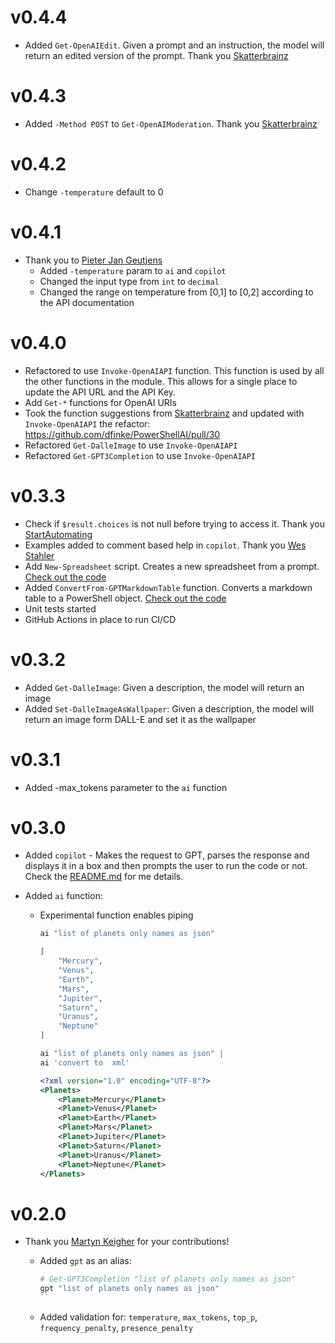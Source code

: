 # v0.4.4
- Added `Get-OpenAIEdit`. Given a prompt and an instruction, the model will return an edited version of the prompt. Thank you [Skatterbrainz](https://github.com/Skatterbrainz)

# v0.4.3
- Added `-Method POST` to `Get-OpenAIModeration`. Thank you [Skatterbrainz](https://github.com/Skatterbrainz)

# v0.4.2
- Change `-temperature` default to 0

# v0.4.1
- Thank you to [Pieter Jan Geutjens](https://github.com/pjgeutjens)
    - Added `-temperature` param to `ai` and `copilot`
    - Changed the input type from `int` to `decimal`
    - Changed the range on temperature from [0,1] to [0,2] according to the API documentation

# v0.4.0
- Refactored to use `Invoke-OpenAIAPI` function. This function is used by all the other functions in the module. This allows for a single place to update the API URL and the API Key. 
- Add `Get-*` functions for OpenAI URIs
- Took the function suggestions from [Skatterbrainz](https://github.com/Skatterbrainz) and updated with `Invoke-OpenAIAPI`  the refactor: https://github.com/dfinke/PowerShellAI/pull/30
- Refactored `Get-DalleImage` to use `Invoke-OpenAIAPI`
- Refactored `Get-GPT3Completion` to use `Invoke-OpenAIAPI`

# v0.3.3
- Check if `$result.choices` is not null before trying to access it. Thank you [StartAutomating](https://github.com/StartAutomating)
- Examples added to comment based help in `copilot`. Thank you [Wes Stahler](https://github.com/stahler)
- Add `New-Spreadsheet` script. Creates a new spreadsheet from a prompt. [Check out the code](Examples/Excel/New-Spreadsheet.ps1)
- Added `ConvertFrom-GPTMarkdownTable` function. Converts a markdown table to a PowerShell object. [Check out the code](Public/ConvertFrom-GPTMarkdownTable.ps1)
- Unit tests started
- GitHub Actions in place to run CI/CD

# v0.3.2
- Added `Get-DalleImage`: Given a description, the model will return an image
- Added `Set-DalleImageAsWallpaper`: Given a description, the model will return an image form DALL-E and set it as the wallpaper

# v0.3.1
- Added -max_tokens parameter to the `ai` function

# v0.3.0
- Added `copilot` - Makes the request to GPT, parses the response and displays it in a box and then prompts the user to run the code or not. Check the [README.md](README.md) for me details.

- Added `ai` function:
    - Experimental function enables piping

        ```powershell
        ai "list of planets only names as json"
        ```
    
        ```json
        [
            "Mercury",
            "Venus",
            "Earth",
            "Mars",
            "Jupiter",
            "Saturn",
            "Uranus",
            "Neptune"
        ]
        ```
    
        ```powershell
        ai "list of planets only names as json" |
        ai 'convert to  xml'
        ```

        ```xml
        <?xml version="1.0" encoding="UTF-8"?>
        <Planets>
            <Planet>Mercury</Planet>
            <Planet>Venus</Planet>
            <Planet>Earth</Planet>
            <Planet>Mars</Planet>
            <Planet>Jupiter</Planet>
            <Planet>Saturn</Planet>
            <Planet>Uranus</Planet>
            <Planet>Neptune</Planet>
        </Planets>
        ```        
        
# v0.2.0

- Thank you [Martyn Keigher](https://github.com/MartynKeigher) for your contributions!
    - Added `gpt` as an alias:
    
        ```powershell
        # Get-GPT3Completion "list of planets only names as json"
        gpt "list of planets only names as json"
        ``

    - Added validation for: `temperature`, `max_tokens`, `top_p`, `frequency_penalty`, `presence_penalty`
